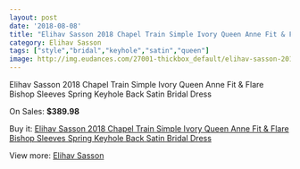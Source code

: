 ```yaml
---
layout: post
date: '2018-08-08'
title: "Elihav Sasson 2018 Chapel Train Simple Ivory Queen Anne Fit & Flare Bishop Sleeves Spring Keyhole Back Satin Bridal Dress"
category: Elihav Sasson
tags: ["style","bridal","keyhole","satin","queen"]
image: http://img.eudances.com/27001-thickbox_default/elihav-sasson-2018-chapel-train-simple-ivory-queen-anne-fit-flare-bishop-sleeves-spring-keyhole-back-satin-bridal-dress.jpg
---
```

Elihav Sasson 2018 Chapel Train Simple Ivory Queen Anne Fit & Flare Bishop Sleeves Spring Keyhole Back Satin Bridal Dress

On Sales: **$389.98**
<a href="https://www.eudances.com/en/elihav-sasson/9073-elihav-sasson-2018-chapel-train-simple-ivory-queen-anne-fit-flare-bishop-sleeves-spring-keyhole-back-satin-bridal-dress.html"><amp-img layout="responsive" width="600" height="600" src="//img.eudances.com/27001-thickbox_default/elihav-sasson-2018-chapel-train-simple-ivory-queen-anne-fit-flare-bishop-sleeves-spring-keyhole-back-satin-bridal-dress.jpg" alt="Elihav Sasson 2018 Chapel Train Simple Ivory Queen Anne Fit & Flare Bishop Sleeves Spring Keyhole Back Satin Bridal Dress 0" /></a>
<a href="https://www.eudances.com/en/elihav-sasson/9073-elihav-sasson-2018-chapel-train-simple-ivory-queen-anne-fit-flare-bishop-sleeves-spring-keyhole-back-satin-bridal-dress.html"><amp-img layout="responsive" width="600" height="600" src="//img.eudances.com/27004-thickbox_default/elihav-sasson-2018-chapel-train-simple-ivory-queen-anne-fit-flare-bishop-sleeves-spring-keyhole-back-satin-bridal-dress.jpg" alt="Elihav Sasson 2018 Chapel Train Simple Ivory Queen Anne Fit & Flare Bishop Sleeves Spring Keyhole Back Satin Bridal Dress 1" /></a>
<a href="https://www.eudances.com/en/elihav-sasson/9073-elihav-sasson-2018-chapel-train-simple-ivory-queen-anne-fit-flare-bishop-sleeves-spring-keyhole-back-satin-bridal-dress.html"><amp-img layout="responsive" width="600" height="600" src="//img.eudances.com/27003-thickbox_default/elihav-sasson-2018-chapel-train-simple-ivory-queen-anne-fit-flare-bishop-sleeves-spring-keyhole-back-satin-bridal-dress.jpg" alt="Elihav Sasson 2018 Chapel Train Simple Ivory Queen Anne Fit & Flare Bishop Sleeves Spring Keyhole Back Satin Bridal Dress 2" /></a>
<a href="https://www.eudances.com/en/elihav-sasson/9073-elihav-sasson-2018-chapel-train-simple-ivory-queen-anne-fit-flare-bishop-sleeves-spring-keyhole-back-satin-bridal-dress.html"><amp-img layout="responsive" width="600" height="600" src="//img.eudances.com/27002-thickbox_default/elihav-sasson-2018-chapel-train-simple-ivory-queen-anne-fit-flare-bishop-sleeves-spring-keyhole-back-satin-bridal-dress.jpg" alt="Elihav Sasson 2018 Chapel Train Simple Ivory Queen Anne Fit & Flare Bishop Sleeves Spring Keyhole Back Satin Bridal Dress 3" /></a>

Buy it: [Elihav Sasson 2018 Chapel Train Simple Ivory Queen Anne Fit & Flare Bishop Sleeves Spring Keyhole Back Satin Bridal Dress](https://www.eudances.com/en/elihav-sasson/9073-elihav-sasson-2018-chapel-train-simple-ivory-queen-anne-fit-flare-bishop-sleeves-spring-keyhole-back-satin-bridal-dress.html "Elihav Sasson 2018 Chapel Train Simple Ivory Queen Anne Fit & Flare Bishop Sleeves Spring Keyhole Back Satin Bridal Dress")

View more: [Elihav Sasson](https://www.eudances.com/en/135-elihav-sasson "Elihav Sasson")